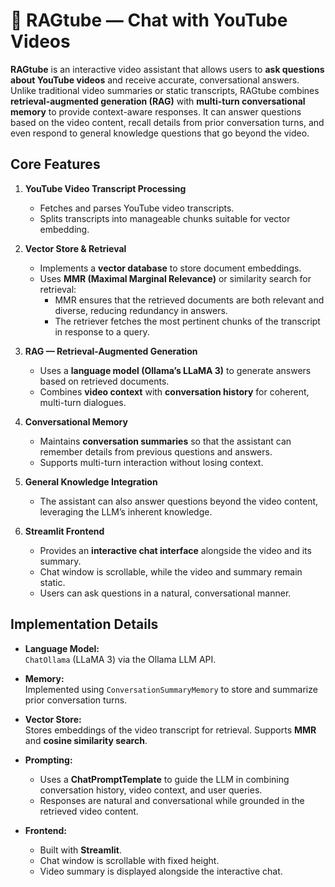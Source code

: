 # 🎥 RAGtube — Chat with YouTube Videos

**RAGtube** is an interactive video assistant that allows users to **ask questions about YouTube videos** and receive accurate, conversational answers. Unlike traditional video summaries or static transcripts, RAGtube combines **retrieval-augmented generation (RAG)** with **multi-turn conversational memory** to provide context-aware responses. It can answer questions based on the video content, recall details from prior conversation turns, and even respond to general knowledge questions that go beyond the video.

## Core Features

1. **YouTube Video Transcript Processing**
   - Fetches and parses YouTube video transcripts.
   - Splits transcripts into manageable chunks suitable for vector embedding.

2. **Vector Store & Retrieval**
   - Implements a **vector database** to store document embeddings.
   - Uses **MMR (Maximal Marginal Relevance)** or similarity search for retrieval:
     - MMR ensures that the retrieved documents are both relevant and diverse, reducing redundancy in answers.
     - The retriever fetches the most pertinent chunks of the transcript in response to a query.

3. **RAG — Retrieval-Augmented Generation**
   - Uses a **language model (Ollama’s LLaMA 3)** to generate answers based on retrieved documents.
   - Combines **video context** with **conversation history** for coherent, multi-turn dialogues.

4. **Conversational Memory**
   - Maintains **conversation summaries** so that the assistant can remember details from previous questions and answers.
   - Supports multi-turn interaction without losing context.

5. **General Knowledge Integration**
   - The assistant can also answer questions beyond the video content, leveraging the LLM’s inherent knowledge.

6. **Streamlit Frontend**
   - Provides an **interactive chat interface** alongside the video and its summary.
   - Chat window is scrollable, while the video and summary remain static.
   - Users can ask questions in a natural, conversational manner.

## Implementation Details

- **Language Model:**  
  `ChatOllama` (LLaMA 3) via the Ollama LLM API.

- **Memory:**  
  Implemented using `ConversationSummaryMemory` to store and summarize prior conversation turns.

- **Vector Store:**  
  Stores embeddings of the video transcript for retrieval. Supports **MMR** and **cosine similarity search**.

- **Prompting:**  
  - Uses a **ChatPromptTemplate** to guide the LLM in combining conversation history, video context, and user queries.
  - Responses are natural and conversational while grounded in the retrieved video content.

- **Frontend:**  
  - Built with **Streamlit**.
  - Chat window is scrollable with fixed height.
  - Video summary is displayed alongside the interactive chat.
